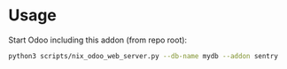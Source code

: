 # Usage

Start Odoo including this addon (from repo root):

```bash
python3 scripts/nix_odoo_web_server.py --db-name mydb --addon sentry
```
